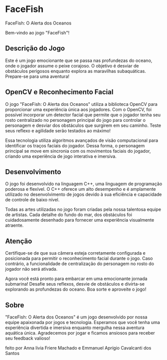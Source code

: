 # FaceFish
FaceFish: O Alerta dos Oceanos

Bem-vindo ao jogo "FaceFish"!

## Descrição do Jogo

Este é um jogo emocionante que se passa nas profundezas do oceano, onde o jogador assume o peixe corajoso. O objetivo é desviar de obstáculos perigosos enquanto explora as maravilhas subaquáticas. Prepare-se para uma aventura!

## OpenCV e Reconhecimento Facial

O jogo "FaceFish: O Alerta dos Oceanos" utiliza a biblioteca OpenCV para proporcionar uma experiência única aos jogadores. Com o OpenCV, foi possível incorporar um detector facial que permite que o jogador tenha seu rosto centralizado no personagem principal do jogo para controlar o personagem e desviar dos obstáculos que surgirem em seu caminho. Teste seus reflexo e agilidade serão testados ao máximo!

Essa tecnologia utiliza algoritmos avançados de visão computacional para identificar os traços faciais do jogador. Dessa forma, o personagem principal se move em sincronia com os movimentos faciais do jogador, criando uma experiência de jogo interativa e imersiva.

## Desenvolvimento

O jogo foi desenvolvido na linguagem C++, uma linguagem de programação poderosa e flexível. O C++ oferece um alto desempenho e é amplamente utilizado no desenvolvimento de jogos devido à sua eficiência e capacidade de controle de baixo nível.

Todas as artes utilizadas no jogo foram criadas pela nossa talentosa equipe de artistas. Cada detalhe do fundo do mar, dos obstáculos foi cuidadosamente desenhado para fornecer uma experiência visualmente atraente.

## Atenção

Certifique-se de que sua câmera esteja corretamente configurada e posicionada para permitir o reconhecimento facial durante o jogo. Caso contrário, a funcionalidade de centralização do personagem no rosto do jogador não será ativada.

Agora você está pronto para embarcar em uma emocionante jornada submarina! Desafie seus reflexos, desvie de obstáculos e divirta-se explorando as profundezas do oceano. Boa sorte e aproveite o jogo!

## Sobre

"FaceFish: O Alerta dos Oceanos" é um jogo desenvolvido por nossa equipe apaixonada por jogos e tecnologia. Esperamos que você tenha uma experiência divertida e imersiva enquanto mergulha nessa aventura aquática única. Agradecemos por jogar e ficamos ansiosos para receber seu feedback valioso!

feito por Anna livia Friere Machado e Emmanuel Aprígio Cavalcanti dos Santos 
